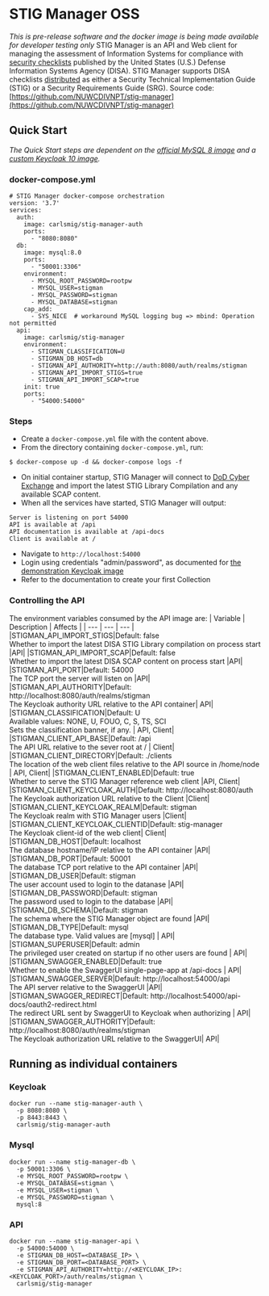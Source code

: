 # STIG Manager OSS
*This is pre-release software and the docker image is being made available for developer testing only*
STIG Manager is an API and Web client for managing the assessment of Information Systems for compliance with [security checklists](https://public.cyber.mil/stigs/) published by the United States (U.S.) Defense Information Systems Agency (DISA). STIG Manager supports DISA checklists [distributed](https://public.cyber.mil/stigs/downloads/) as either a Security Technical Implementation Guide (STIG) or a Security Requirements Guide (SRG).
Source code: [https://github.com/NUWCDIVNPT/stig-manager](https://github.com/NUWCDIVNPT/stig-manager)
## Quick Start 
*The Quick Start steps are dependent on the [official MySQL 8 image](https://hub.docker.com/_/mysql) and a [custom Keycloak 10 image](https://hub.docker.com/repository/docker/carlsmig/stig-manager-auth).*
### docker-compose.yml
```
# STIG Manager docker-compose orchestration
version: '3.7'
services:
  auth:
    image: carlsmig/stig-manager-auth
    ports:
      - "8080:8080"
  db:
    image: mysql:8.0
    ports:
      - "50001:3306"
    environment:
      - MYSQL_ROOT_PASSWORD=rootpw
      - MYSQL_USER=stigman
      - MYSQL_PASSWORD=stigman
      - MYSQL_DATABASE=stigman
    cap_add:
      - SYS_NICE  # workaround MySQL logging bug => mbind: Operation not permitted 
  api:
    image: carlsmig/stig-manager
    environment:
      - STIGMAN_CLASSIFICATION=U
      - STIGMAN_DB_HOST=db
      - STIGMAN_API_AUTHORITY=http://auth:8080/auth/realms/stigman
      - STIGMAN_API_IMPORT_STIGS=true
      - STIGMAN_API_IMPORT_SCAP=true
    init: true
    ports:
      - "54000:54000"
```
### Steps
- Create a ```docker-compose.yml``` file with the content above.
- From the directory containing ```docker-compose.yml```, run:
```
$ docker-compose up -d && docker-compose logs -f
```
- On initial container startup, STIG Manager will connect to [DoD Cyber Exchange](https://public.cyber.mil) and import the latest STIG Library Compilation and any available SCAP content.
- When all the services have started, STIG Manager will output:
```
Server is listening on port 54000
API is available at /api
API documentation is available at /api-docs
Client is available at /
```
- Navigate to ```http://localhost:54000```
- Login using credentials "admin/password", as documented for [the demonstration Keycloak image](https://hub.docker.com/r/carlsmig/stig-manager-auth)
- Refer to the documentation to create your first Collection
### Controlling the API
The environment variables consumed by the API image are:
| Variable | Description | Affects |
| --- | --- | --- |
|STIGMAN_API_IMPORT_STIGS|Default: false<br>Whether to import the latest DISA STIG Library compilation on process start  |API|
|STIGMAN_API_IMPORT_SCAP|Default: false<br>Whether to import the latest DISA SCAP content on process start  |API|
|STIGMAN_API_PORT|Default: 54000<br>The TCP port the server will listen on |API|
|STIGMAN_API_AUTHORITY|Default: http://localhost:8080/auth/realms/stigman<br>The Keycloak authority URL relative to the API container| API|
|STIGMAN_CLASSIFICATION|Default: U<br>Available values: NONE, U, FOUO, C, S, TS, SCI<br>Sets the classification banner, if any. | API, Client|
|STIGMAN_CLIENT_API_BASE|Default: /api<br>The API URL relative to the sever root at / | Client|
|STIGMAN_CLIENT_DIRECTORY|Default: ./clients<br>The location of the web client files relative to the API source in /home/node | API, Client|
|STIGMAN_CLIENT_ENABLED|Default: true<br>Whether to serve the STIG Manager reference web client |API, Client|
|STIGMAN_CLIENT_KEYCLOAK_AUTH|Default: http://localhost:8080/auth<br>The Keycloak authorization URL relative to the Client |Client|
|STIGMAN_CLIENT_KEYCLOAK_REALM|Default: stigman<br>The Keycloak realm with STIG Manager users |Client|
|STIGMAN_CLIENT_KEYCLOAK_CLIENTID|Default: stig-manager<br>The Keycloak client-id of the web client| Client|
|STIGMAN_DB_HOST|Default: localhost<br>The database hostname/IP relative to the API container |API|
|STIGMAN_DB_PORT|Default: 50001<br>The database TCP port relative to the API container |API|
|STIGMAN_DB_USER|Default: stigman<br>The user account used to login to the datanase |API|
|STIGMAN_DB_PASSWORD|Default: stigman<br>The password used to login to the database |API|
|STIGMAN_DB_SCHEMA|Default: stigman<br>The schema where the STIG Manager object are found |API|
|STIGMAN_DB_TYPE|Default: mysql<br>The database type. Valid values are [mysql] | API|
|STIGMAN_SUPERUSER|Default: admin<br>The privileged user created on startup if no other users are found | API|
|STIGMAN_SWAGGER_ENABLED|Default: true<br>Whether to enable the SwaggerUI single-page-app at /api-docs | API|
|STIGMAN_SWAGGER_SERVER|Default: http://localhost:54000/api<br>The API server relative to the SwaggerUI |API|
|STIGMAN_SWAGGER_REDIRECT|Default: http://localhost:54000/api-docs/oauth2-redirect.html<br>The redirect URL sent by SwaggerUI to Keycloak when authorizing | API|
|STIGMAN_SWAGGER_AUTHORITY|Default: http://localhost:8080/auth/realms/stigman<br>The Keycloak authorization URL relative to the SwaggerUI| API|
## Running as individual containers
### Keycloak
```
docker run --name stig-manager-auth \
  -p 8080:8080 \
  -p 8443:8443 \
  carlsmig/stig-manager-auth
```
### Mysql
```
docker run --name stig-manager-db \
  -p 50001:3306 \
  -e MYSQL_ROOT_PASSWORD=rootpw \
  -e MYSQL_DATABASE=stigman \
  -e MYSQL_USER=stigman \
  -e MYSQL_PASSWORD=stigman \
  mysql:8
```
### API
```
docker run --name stig-manager-api \
  -p 54000:54000 \
  -e STIGMAN_DB_HOST=<DATABASE_IP> \
  -e STIGMAN_DB_PORT=<DATABASE_PORT> \
  -e STIGMAN_API_AUTHORITY=http://<KEYCLOAK_IP>:<KEYCLOAK_PORT>/auth/realms/stigman \
  carlsmig/stig-manager
```